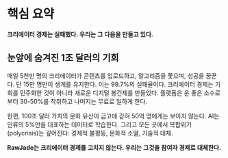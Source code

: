﻿# 핵심 요약

**크리에이터 경제는 실패했다. 우리는 그 다음을 만들고 있다.**

## 눈앞에 숨겨진 1조 달러의 기회

매일 5천만 명의 크리에이터가 콘텐츠를 업로드하고, 알고리즘을 쫓으며, 성공을 꿈꾼다. 단 15만 명만이 생계를 유지한다. 이는 99.7%의 실패율이다. 크리에이터 경제는 기회를 민주화한 것이 아니라 새로운 디지털 봉건제를 만들었다. 플랫폼은 운 좋은 소수로부터 30-50%를 착취하고 나머지는 무료로 일하게 한다.

한편, 100조 달러 가치의 문화 유산이 금고에 갇혀 50억 명에게는 보이지 않는다. AI는 인류의 5%만을 대표하는 데이터로 학습한다. 그리고 모든 곳에서 복합위기(polycrisis)는 깊어진다: 경제적 불평등, 문화적 소멸, 기술적 대체.

**RawJade는 크리에이터 경제를 고치지 않는다. 우리는 그것을 참여자 경제로 대체한다.**
